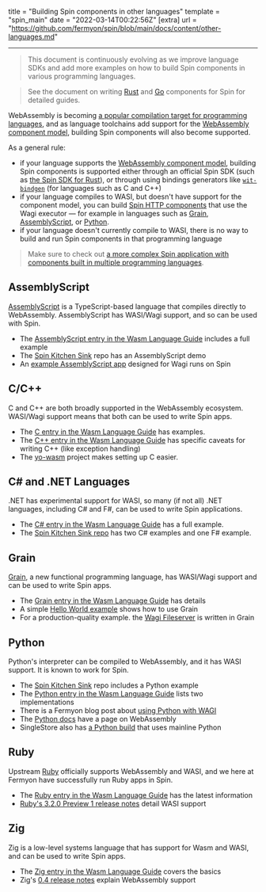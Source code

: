 title = "Building Spin components in other languages"
template = "spin_main"
date = "2022-03-14T00:22:56Z"
[extra]
url = "https://github.com/fermyon/spin/blob/main/docs/content/other-languages.md"

---

> This document is continuously evolving as we improve language SDKs and add
> more examples on how to build Spin components in various programming languages.

> See the document on writing [Rust](./rust-components.md) and [Go](./go-components.md)
> components for Spin for detailed guides.

WebAssembly is becoming [a popular compilation target for programming languages](https://www.fermyon.com/wasm-languages/webassembly-language-support), and as language toolchains add support for the
[WebAssembly component model](https://github.com/WebAssembly/component-model),
building Spin components will also become supported.

As a general rule:

- if your language supports the
[WebAssembly component model](https://github.com/WebAssembly/component-model),
building Spin components is supported either through an official Spin SDK
(such as [the Spin SDK for Rust](./rust-components.md)), or through using
bindings generators like [`wit-bindgen`](https://github.com/bytecodealliance/wit-bindgen)
(for languages such as C and C++)
- if your language compiles to WASI, but doesn't have support for the component
model, you can build [Spin HTTP components](./http-trigger.md) that use the
Wagi executor — for example in languages such as
[Grain](https://github.com/deislabs/hello-wagi-grain),
[AssemblyScript](https://github.com/deislabs/hello-wagi-as), or
[Python](https://github.com/fermyon/wagi-python).
- if your language doesn't currently compile to WASI, there is no way to
build and run Spin components in that programming language

> Make sure to check out [a more complex Spin application with components built
in multiple programming languages](https://github.com/fermyon/spin-kitchensink/).

## AssemblyScript

[AssemblyScript](https://www.assemblyscript.org/) is a TypeScript-based language that compiles directly to WebAssembly.
AssemblyScript has WASI/Wagi support, and so can be used with Spin.

- The [AssemblyScript entry in the Wasm Language Guide](https://www.fermyon.com/wasm-languages/assemblyscript) includes a full example
- The [Spin Kitchen Sink](https://github.com/fermyon/spin-kitchensink) repo has an AssemblyScript demo
- An [example AssemblyScript app](https://github.com/deislabs/hello-wagi-as) designed for Wagi runs on Spin

## C/C++

C and C++ are both broadly supported in the WebAssembly ecosystem. WASI/Wagi support means that both can be used to write Spin apps.

- The [C entry in the Wasm Language Guide](https://www.fermyon.com/wasm-languages/c-lang) has examples.
- The [C++ entry in the Wasm Language Guide](https://www.fermyon.com/wasm-languages/cpp) has specific caveats for writing C++ (like exception handling)
- The [yo-wasm](https://github.com/deislabs/yo-wasm) project makes setting up C easier.

## C# and .NET Languages

.NET has experimental support for WASI, so many (if not all) .NET languages, including C# and F#, can be used to write Spin applications.

- The [C# entry in the Wasm Language Guide](https://www.fermyon.com/wasm-languages/c-sharp) has a full example.
- The [Spin Kitchen Sink repo](https://github.com/fermyon/spin-kitchensink) has two C# examples and one F# example.

## Grain

[Grain](https://grain-lang.org/), a new functional programming language, has WASI/Wagi support and can be used to write Spin apps.

- The [Grain entry in the Wasm Language Guide](https://www.fermyon.com/wasm-languages/grain) has details
- A simple [Hello World example](https://github.com/deislabs/hello-wagi-grain) shows how to use Grain
- For a production-quality example. the [Wagi Fileserver](https://github.com/deislabs/wagi-fileserver) is written in Grain

## Python

Python's interpreter can be compiled to WebAssembly, and it has WASI support. It is known to work for Spin.

- The [Spin Kitchen Sink](https://github.com/fermyon/spin-kitchensink) repo includes a Python example
- The [Python entry in the Wasm Language Guide](https://www.fermyon.com/wasm-languages/python) lists two implementations
- There is a Fermyon blog post about [using Python with WAGI](https://www.fermyon.com/blog/python-wagi)
- The [Python docs](https://pythondev.readthedocs.io/wasm.html) have a page on WebAssembly
- SingleStore also has [a Python build](https://github.com/singlestore-labs/python-wasi) that uses mainline Python

## Ruby

Upstream [Ruby](https://www.ruby-lang.org/en/) officially supports WebAssembly and WASI, and we here at Fermyon have successfully run Ruby apps in Spin.

- The [Ruby entry in the Wasm Language Guide](https://www.fermyon.com/wasm-languages/ruby) has the latest information
- [Ruby's 3.2.0 Preview 1 release notes](https://www.ruby-lang.org/en/news/2022/04/03/ruby-3-2-0-preview1-released/) detail WASI support

## Zig

Zig is a low-level systems language that has support for Wasm and WASI, and can be used to write Spin apps.

- The [Zig entry in the Wasm Language Guide](https://www.fermyon.com/wasm-languages/zig) covers the basics
- Zig's [0.4 release notes](https://ziglang.org/download/0.4.0/release-notes.html#WebAssembly-Support) explain WebAssembly support